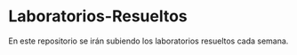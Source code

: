 # Laboratorios-Resueltos
En este repositorio se irán subiendo los laboratorios resueltos cada semana.
